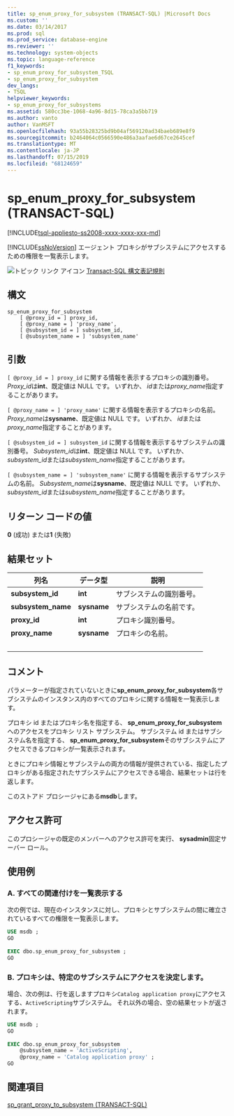 ```yaml
---
title: sp_enum_proxy_for_subsystem (TRANSACT-SQL) |Microsoft Docs
ms.custom: ''
ms.date: 03/14/2017
ms.prod: sql
ms.prod_service: database-engine
ms.reviewer: ''
ms.technology: system-objects
ms.topic: language-reference
f1_keywords:
- sp_enum_proxy_for_subsystem_TSQL
- sp_enum_proxy_for_subsystem
dev_langs:
- TSQL
helpviewer_keywords:
- sp_enum_proxy_for_subsystems
ms.assetid: 580cc3be-1068-4a96-8d15-78ca3a5bb719
ms.author: vanto
author: VanMSFT
ms.openlocfilehash: 93a55b28325bd9b04af569120ad34baeb689e8f9
ms.sourcegitcommit: b2464064c0566590e486a3aafae6d67ce2645cef
ms.translationtype: MT
ms.contentlocale: ja-JP
ms.lasthandoff: 07/15/2019
ms.locfileid: "68124659"
---
```

# <a name="spenumproxyforsubsystem-transact-sql"></a>sp_enum_proxy_for_subsystem (TRANSACT-SQL)

[!INCLUDE[tsql-appliesto-ss2008-xxxx-xxxx-xxx-md](../../includes/tsql-appliesto-ss2008-xxxx-xxxx-xxx-md.md)]

  [!INCLUDE[ssNoVersion](../../includes/ssnoversion-md.md)] エージェント プロキシがサブシステムにアクセスするための権限を一覧表示します。  
  
 ![トピック リンク アイコン](../../database-engine/configure-windows/media/topic-link.gif "トピック リンク アイコン") [Transact-SQL 構文表記規則](../../t-sql/language-elements/transact-sql-syntax-conventions-transact-sql.md)  
  
## <a name="syntax"></a>構文  
  
```  
sp_enum_proxy_for_subsystem  
    [ @proxy_id = ] proxy_id,  
    [ @proxy_name = ] 'proxy_name',  
    [ @subsystem_id = ] subsystem_id,  
    [ @subsystem_name = ] 'subsystem_name'  
```  
  
## <a name="arguments"></a>引数  
`[ @proxy_id = ] proxy_id` に関する情報を表示するプロキシの識別番号。 *Proxy_id*は**int**、既定値は NULL です。 いずれか、 *id*または*proxy_name*指定することがあります。  
  
`[ @proxy_name = ] 'proxy_name'` に関する情報を表示するプロキシの名前。 *Proxy_name*は**sysname**、既定値は NULL です。 いずれか、 *id*または*proxy_name*指定することがあります。  
  
`[ @subsystem_id = ] subsystem_id` に関する情報を表示するサブシステムの識別番号。 *Subsystem_id*は**int**、既定値は NULL です。 いずれか、 *subsystem_id*または*subsystem_name*指定することがあります。  
  
`[ @subsystem_name = ] 'subsystem_name'` に関する情報を表示するサブシステムの名前。 *Subsystem_name*は**sysname**、既定値は NULL です。 いずれか、 *subsystem_id*または*subsystem_name*指定することがあります。  
  
## <a name="return-code-values"></a>リターン コードの値  
 **0** (成功) または**1** (失敗)  
  
## <a name="result-sets"></a>結果セット  
  
|列名|データ型|説明|  
|-----------------|---------------|-----------------|  
|**subsystem_id**|**int**|サブシステムの識別番号。|  
|**subsystem_name**|**sysname**|サブシステムの名前です。|  
|**proxy_id**|**int**|プロキシ識別番号。|  
|**proxy_name**|**sysname**|プロキシの名前。|  
| &nbsp; | &nbsp; | &nbsp; |
  
## <a name="remarks"></a>コメント  
 パラメーターが指定されていないときに**sp_enum_proxy_for_subsystem**各サブシステムのインスタンス内のすべてのプロキシに関する情報を一覧表示します。  
  
 プロキシ id またはプロキシ名を指定する、 **sp_enum_proxy_for_subsystem**へのアクセスをプロキシ リスト サブシステム。 サブシステム id またはサブシステム名を指定する、 **sp_enum_proxy_for_subsystem**そのサブシステムにアクセスできるプロキシが一覧表示されます。  
  
 ときにプロキシ情報とサブシステムの両方の情報が提供されている、指定したプロキシがある指定されたサブシステムにアクセスできる場合、結果セットは行を返します。  
  
 このストアド プロシージャにある**msdb**します。  
  
## <a name="permissions"></a>アクセス許可  
 このプロシージャの既定のメンバーへのアクセス許可を実行、 **sysadmin**固定サーバー ロール。  
  
## <a name="examples"></a>使用例  
  
### <a name="a-listing-all-associations"></a>A. すべての関連付けを一覧表示する  
 次の例では、現在のインスタンスに対し、プロキシとサブシステムの間に確立されているすべての権限を一覧表示します。  
  
```sql
USE msdb ;  
GO  
  
EXEC dbo.sp_enum_proxy_for_subsystem ;  
GO  
```  
  
### <a name="b-determining-if-a-proxy-has-access-to-a-specific-subsystem"></a>B. プロキシは、特定のサブシステムにアクセスを決定します。  
 場合、次の例は、行を返しますプロキシ`Catalog application proxy`にアクセスする、`ActiveScripting`サブシステム。 それ以外の場合、空の結果セットが返されます。  
  
```sql
USE msdb ;  
GO  
  
EXEC dbo.sp_enum_proxy_for_subsystem  
    @subsystem_name = 'ActiveScripting',  
    @proxy_name = 'Catalog application proxy' ;  
GO  
```  
  
## <a name="see-also"></a>関連項目  
 [sp_grant_proxy_to_subsystem &#40;TRANSACT-SQL&#41;](../../relational-databases/system-stored-procedures/sp-grant-proxy-to-subsystem-transact-sql.md)  
  
  
